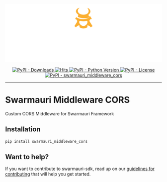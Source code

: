 <!-- Dark OS/GitHub theme → show LIGHT PNG; Light → show DARK PNG -->
<picture>
  <source media="(prefers-color-scheme: dark)"  srcset="../../../assets/swarmauri_brand_frag_light.png">
  <source media="(prefers-color-scheme: light)" srcset="../../../assets/swarmauri_brand_frag_dark.png">
  <!-- Fallback below (see #2) -->
  <img alt="Project logo" src="../../../assets/swarmauri_brand_frag_dark.png" width="640">
</picture>


<p align="center">
    <a href="https://pypi.org/project/swarmauri_middleware_cors/">
        <img src="https://img.shields.io/pypi/dm/swarmauri_middleware_cors" alt="PyPI - Downloads"/>
    </a>
    <a href="https://hits.sh/github.com/swarmauri/swarmauri-sdk/tree/master/pkgs/standards/swarmauri_middleware_cors/">
        <img alt="Hits" src="https://hits.sh/github.com/swarmauri/swarmauri-sdk/tree/master/pkgs/standards/swarmauri_middleware_cors.svg"/>
    </a>
    <a href="https://pypi.org/project/swarmauri_middleware_cors/">
        <img src="https://img.shields.io/pypi/pyversions/swarmauri_middleware_cors" alt="PyPI - Python Version"/>
    </a>
    <a href="https://pypi.org/project/swarmauri_middleware_cors/">
        <img src="https://img.shields.io/pypi/l/swarmauri_middleware_cors" alt="PyPI - License"/>
    </a>
    <a href="https://pypi.org/project/swarmauri_middleware_cors/">
        <img src="https://img.shields.io/pypi/v/swarmauri_middleware_cors?label=swarmauri_middleware_cors&color=green" alt="PyPI - swarmauri_middleware_cors"/>
    </a>
</p>

---

# Swarmauri Middleware CORS

Custom CORS Middleware for Swarmauri Framework

## Installation

```bash
pip install swarmauri_middleware_cors
```

## Want to help?

If you want to contribute to swarmauri-sdk, read up on our [guidelines for contributing](https://github.com/swarmauri/swarmauri-sdk/blob/master/contributing.md) that will help you get started.
